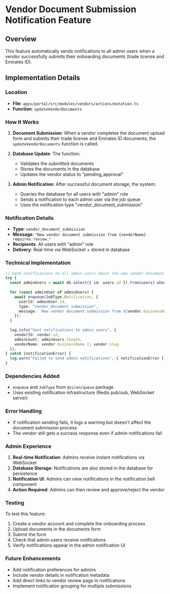 # Vendor Document Submission Notification Feature

## Overview

This feature automatically sends notifications to all admin users when a vendor successfully submits their onboarding documents (trade license and Emirates ID).

## Implementation Details

### Location
- **File**: `apps/portal/src/modules/vendors/actions/mutation.ts`
- **Function**: `updateVendorDocuments`

### How It Works

1. **Document Submission**: When a vendor completes the document upload form and submits their trade license and Emirates ID documents, the `updateVendorDocuments` function is called.

2. **Database Update**: The function:
   - Validates the submitted documents
   - Stores the documents in the database
   - Updates the vendor status to "pending_approval"

3. **Admin Notification**: After successful document storage, the system:
   - Queries the database for all users with "admin" role
   - Sends a notification to each admin user via the job queue
   - Uses the notification type "vendor_document_submission"

### Notification Details

- **Type**: `vendor_document_submission`
- **Message**: `"New vendor document submission from {vendorName} requires review."`
- **Recipients**: All users with "admin" role
- **Delivery**: Real-time via WebSocket + stored in database

### Technical Implementation

```typescript
// Send notifications to all admin users about the new vendor document submission
try {
  const adminUsers = await db.select({ id: users.id }).from(users).where(eq(users.role, "admin"));
  
  for (const adminUser of adminUsers) {
    await enqueue(JobType.Notification, {
      userId: adminUser.id,
      type: "vendor_document_submission",
      message: `New vendor document submission from ${vendor.businessName || vendor.slug} requires review.`,
    });
  }
  
  log.info("Sent notifications to admin users", { 
    vendorId: vendor.id, 
    adminCount: adminUsers.length,
    vendorName: vendor.businessName || vendor.slug 
  });
} catch (notificationError) {
  log.warn("Failed to send admin notifications", { notificationError });
}
```

### Dependencies Added

- `enqueue` and `JobType` from `@ziron/queue` package
- Uses existing notification infrastructure (Redis pub/sub, WebSocket server)

### Error Handling

- If notification sending fails, it logs a warning but doesn't affect the document submission process
- The vendor still gets a success response even if admin notifications fail

### Admin Experience

1. **Real-time Notification**: Admins receive instant notifications via WebSocket
2. **Database Storage**: Notifications are also stored in the database for persistence
3. **Notification UI**: Admins can view notifications in the notification bell component
4. **Action Required**: Admins can then review and approve/reject the vendor

### Testing

To test this feature:

1. Create a vendor account and complete the onboarding process
2. Upload documents in the documents form
3. Submit the form
4. Check that admin users receive notifications
5. Verify notifications appear in the admin notification UI

### Future Enhancements

- Add notification preferences for admins
- Include vendor details in notification metadata
- Add direct links to vendor review page in notifications
- Implement notification grouping for multiple submissions 